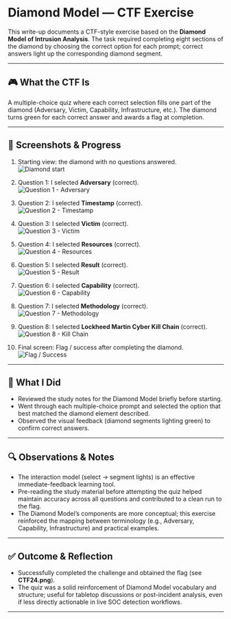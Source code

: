 # Diamond Model — CTF Exercise

This write-up documents a CTF-style exercise based on the **Diamond Model of Intrusion Analysis**. The task required completing eight sections of the diamond by choosing the correct option for each prompt; correct answers light up the corresponding diamond segment.

---

## 🎮 What the CTF Is
A multiple-choice quiz where each correct selection fills one part of the diamond (Adversary, Victim, Capability, Infrastructure, etc.). The diamond turns green for each correct answer and awards a flag at completion.

---

## 📸 Screenshots & Progress
1. Starting view: the diamond with no questions answered.  
   ![Diamond start](./screenshots/CTF15.png)

2. Question 1: I selected **Adversary** (correct).  
   ![Question 1 - Adversary](./screenshots/CTF16.png)

3. Question 2: I selected **Timestamp** (correct).  
   ![Question 2 - Timestamp](./screenshots/CTF17.png)

4. Question 3: I selected **Victim** (correct).  
   ![Question 3 - Victim](./screenshots/CTF18.png)

5. Question 4: I selected **Resources** (correct).  
   ![Question 4 - Resources](./screenshots/CTF19.png)

6. Question 5: I selected **Result** (correct).  
   ![Question 5 - Result](./screenshots/CTF20.png)

7. Question 6: I selected **Capability** (correct).  
   ![Question 6 - Capability](./screenshots/CTF21.png)

8. Question 7: I selected **Methodology** (correct).  
   ![Question 7 - Methodology](./screenshots/CTF22.png)

9. Question 8: I selected **Lockheed Martin Cyber Kill Chain** (correct).  
   ![Question 8 - Kill Chain](./screenshots/CTF23.png)

10. Final screen: Flag / success after completing the diamond.  
    ![Flag / Success](./screenshots/CTF24.png)

---

## 📝 What I Did
- Reviewed the study notes for the Diamond Model briefly before starting.  
- Went through each multiple-choice prompt and selected the option that best matched the diamond element described.  
- Observed the visual feedback (diamond segments lighting green) to confirm correct answers.

---

## 🔍 Observations & Notes
- The interaction model (select → segment lights) is an effective immediate-feedback learning tool.  
- Pre-reading the study material before attempting the quiz helped maintain accuracy across all questions and contributed to a clean run to the flag.  
- The Diamond Model’s components are more conceptual; this exercise reinforced the mapping between terminology (e.g., Adversary, Capability, Infrastructure) and practical examples.

---

## ✅ Outcome & Reflection
- Successfully completed the challenge and obtained the flag (see **CTF24.png**).  
- The quiz was a solid reinforcement of Diamond Model vocabulary and structure; useful for tabletop discussions or post-incident analysis, even if less directly actionable in live SOC detection workflows.

---

